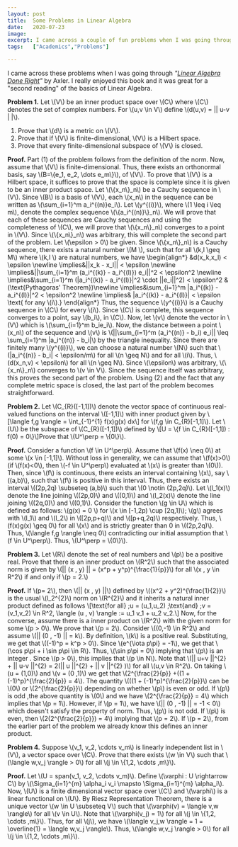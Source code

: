 ```yaml
---
layout: post
title:  Some Problems in Linear Algebra
date:   2020-07-23
image:  
excerpt: I came across a couple of fun problems when I was going through <i>"<a href = "https://link.springer.com/book/10.1007/978-3-319-11080-6">Linear Algebra Done Right</a>"</i> by Axler. I really enjoyed this book and it was great for a "second reading" of the basics of Linear Algebra.
tags:   ["Academics","Problems"]

---
```


I came across these problems when I was going through *"[Linear Algebra Done Right](https://link.springer.com/book/10.1007/978-3-319-11080-6)"* by Axler. I really enjoyed this book and it was great for a "second reading" of the basics of Linear Algebra.

**Problem 1.** Let \\(V\\) be an inner product space over \\(C\\) where \\(C\\) denotes the set of complex numbers. For \\(u,v \in V\\)  define \\(d(u,v) = \|\| u-v \| \|\\).

1. Prove that \\(d\\) is a metric on \\(V\\).
2. Prove that if \\(V\\) is finite-dimensional, \\(V\\) is a Hilbert space.
3. Prove that every finite-dimensional subspace of \\(V\\) is closed.

**Proof.** Part (1) of the problem follows from the definition of the norm. Now, assume that \\(V\\) is finite-dimensional. Thus, there exists an orthonormal  basis, say \\(B=\\{e_1, e_2, \dots e_m\\}\\), of \\(V\\). To prove that \\(V\\)  is a Hilbert space, it suffices to prove that the space is complete  since it is given to be an inner product space. Let \\(\\{x_n\\}\_n\\) be a  Cauchy sequence in \\(V\\). Since \\(B\\) is a basis of \\(V\\), each \\(x_n\\)  in the sequence can be written as \\(\sum\_{i=1}^m a_i^{(n)}e_i\\). Let  \\(y^{(i)}\\), where \\(1 \leq i \leq m\\), denote the complex sequence  \\(\\{a_i^{(n)}\\}\_n\\). We will prove that each of these sequences are  Cauchy sequences and using the completeness of \\(C\\), we will prove that \\(\\{x\_n\\}\_n\\) converges to a point in \\(V\\). Since \\(\\{x\_n\\}\_n\\) was  arbitrary, this will complete the second part of the problem. Let  \\(\epsilon > 0\\) be given. Since \\(\\{x\_n\\}\_n\\) is a Cauchy sequence,  there exists a natural number \\(M \\), such that for all \\(k,l \geq M\\)  where \\(k,l \\) are natural numbers, we have
\begin{align\*}
  &d(x\_k,x\_l) < \epsilon \\newline
  \implies&||x\_k - x\_l|| < \epsilon \\newline
  \implies&||\sum\_{i=1}^m (a\_i^{(k)} - a\_i^{(l)}) e\_i||^2 < \epsilon^2 \\newline
  \implies&\sum\_{i=1}^m (|a\_i^{(k)} - a\_i^{(l)}|^2 \cdot ||e\_i||^2) < \epsilon^2 & (\text{Pythagoras' Theorem})\\newline
  \implies&\sum\_{i=1}^m |a\_i^{(k)} - a\_i^{(l)}|^2 < \epsilon^2 \\newline
  \implies& |a\_i^{(k)} - a\_i^{(l)}| < \epsilon \text{ for any \\(i\\).} 
\end{align\*}
Thus, the sequence \\(y^{(i)}\\) is a Cauchy sequence in \\(C\\) for every \\(i\\). Since \\(C\\) is complete, this sequence converges to a point, say  \\(b\_i\\), in \\(C\\). Now, let \\(v\\) denote the vector in \\(V\\) which is  \\(\sum\_{i=1}^m b\_ie\_i\\). Now, the distance between a point \\(x\_n\\) of  the sequence and \\(v\\) is \\(||\sum\_{i=1}^m (a\_i^{(n)} - b\_i) e\_i|| \leq  \sum\_{i=1}^m |a\_i^{(n)} - b\_i|\\) by the triangle inequality. Since there are finitely many \\(y^{(i)}\\), we can choose a natural number \\(N\\)  such that \\(|a\_i^{(n)} - b\_i| < \epsilon/m\\) for all \\(n \geq N\\) and for all \\(i\\). Thus, \\(d(x\_n,v) < \epsilon\\) for all \\(n \geq N\\).  Since \\(\epsilon\\) was arbitrary, \\(\\{x\_n\\}\_n\\) converges to \\(v \in  V\\). Since the sequence itself was arbitrary, this proves the second  part of the problem. Using (2) and the fact that any complete metric  space is closed, the last part of the problem becomes straightforward.

**Problem 2.** Let \\(C\_{R}([-1,1])\\) denote the vector space of continuous real-valued  functions on the interval \\([-1,1]\\) with inner product given by
\\[\langle f,g \rangle = \int\_{-1}^{1} f(x)g(x) dx\\]
for \\(f,g \in C\_{R}[-1,1]\\). Let \\(U\\) be the subspace of \\(C\_{R}([-1,1])\\) defined by \\[U = \\{f \in C\_{R}([-1,1]) : f(0) = 0\\}\\]Prove that  \\(U^\perp = \\{0\\}\\).

**Proof.** Consider a function  \\(f \in U^\perp\\). Assume that \\(f(x) \neq 0\\) at some \\(x \in [-1,1]\\). Without loss in generality, we can assume that \\(f(x)>0\\) (if  \\(f(x)<0\\), then \\(-f \in U^\perp\\) evaluated at \\(x\\) is greater  than \\(0\\)). Then, since \\(f\\) is continuous, there exists an interval  containing \\(x\\), say \\((a,b)\\), such that \\(f\\) is positive in this  interval. Thus, there exists an interval \\((2p,2q) \subseteq (a,b)\\)  such that \\(0 \notin (2p,2q)\\). Let \\(l\_1(x)\\) denote the line joining  \\((2p,0)\\) and \\((0,1)\\) and \\(l\_2(x)\\) denote the line joining  \\((2q,0)\\) and \\((0,1)\\). Consider the function \\(g \in U\\) which is  defined as follows:
\\(g(x) = 0 \\) for \\(x \in [-1,2p) \cup [2q,1]\\); \\(g\\) agrees with \\(l\_1\\) and \\(l\_2\\) in \\([2p,p+q)\\) and \\([p+q,2q)\\) respectively. Thus, \\(f(x)g(x) \geq 0\\) for all \\(x\\) and is strictly greater than 0 in  \\((2p,2q)\\). Thus, \\(\langle f,g \rangle \neq 0\\) contradicting our  initial assumption that \\(f \in U^\perp\\). Thus, \\(U^\perp = \\{0\\}\\).

**Problem 3.** Let \\(R\\) denote the set of real numbers and \\(p\\) be a positive real.  Prove that there is an inner product on \\(R^2\\) such that the associated norm is given by \\(\|\| (x , y) \|\| = (x^p + y^p)^{\frac{1}{p}}\\) for all  \\(x , y \in R^2\\) if and only if \\(p = 2.\\)

**Proof.** If \\(p= 2\\), then \\(\|\| (x , y) \|\|\\) defined by \\((x^2 +  y^2)^{\frac{1}{2}}\\) is the usual \\(l\_2^{2}\\) norm on \\(R^{2}\\) and it  inherits a natural inner product defined as follows
\\[\text{for all} \;u = (u\_1,u\_2) \;\text{and} \;v = (v\_1,v\_2) \in R^2, \langle (u , v) \rangle := u\_1 v\_1 + u\_2 v\_2.\\]
 Now, for the converse, assume there is a inner product on \\(R^2\\) with the  given norm for some \\(p > 0\\). We prove that \\(p = 2\\).
 Consider  \\((0,-1) \in R^2\\) and assume \\(\|\| (0 , -1) \|\| = k\\). By definition,  \\(k\\) is a positive real. Substituting, we get that \\((-1)^p = k^p >  0\\). Since  \\(e^{\iota p\pi} = -1\\), we get that \\(\cos p\pi + i \sin  p\pi \in R\\). Thus, \\(\sin p\pi = 0\\) implying that \\(p\\) is an integer . Since \\(p > 0\\), this implies that \\(p \in N\\). Note that \\(\|\|  u+v \|\|^{2} + \|\| u-v \|\|^{2} = 2(\|\| u \|\|^{2} + \|\| v \|\|^{2} )\\) for all  \\(u,v \in R^2\\). On taking \\(u = (1,0)\\) and \\(v = (0 ,1)\\) we get that  \\(2^{\frac{2}{p}} +((1 + (-1)^p)^{\frac{2}{p}} = 4\\). The quantity \\(((1 + (-1)^p)^{\frac{2}{p}}\\) can be \\(0\\) or \\(2^{\frac{2}{p}}\\) depending on whether \\(p\\) is even or odd. If \\(p\\) is odd ,the above quantity is \\(0\\) and we have \\(2^{\frac{2}{p}} = 4\\) which implies that \\(p = 1\\). However, if \\(p = 1\\), we have \\(\|\| (0 , -1) \|\| = -1 < 0\\) which  doesn't satisfy the property of norm. Thus, \\(p\\) is not odd. If \\(p\\)  is even, then \\(2(2^{\frac{2}{p}}) = 4\\) implying that \\(p = 2\\). If  \\(p = 2\\), from the earlier part of the problem we already know this  defines an inner product.

**Problem 4.** Suppose  \\(v\_1, v\_2, \cdots v\_m\\) is linearly independent list in \\(V\\), a vector space over \\(C\\). Prove that there exists \\(w \in V\\) such that  \\(\langle w,v\_j \rangle > 0\\) for all \\(j \in \\{1,2, \cdots ,m\\}\\).

**Proof.** Let \\(U = span(v\_1, v\_2, \cdots v\_m)\\). Define \\(\varphi : U \rightarrow  C\\) by \\(\Sigma\_{i=1}^{m} \alpha\_i v\_i \mapsto \Sigma\_{i=1}^{m}  \alpha\_i\\). Now, \\(U\\) is a finite dimensional vector space over \\(C\\)  and \\(\varphi\\) is a linear functional on \\(U\\). By Riesz Representation Theorem, there is a unique vector \\(w \in U \subseteq V\\) such that  \\(\varphi(v) = \langle v,w \rangle\\) for all \\(v \in U\\). Note that  \\(\varphi(v\_j) = 1\\) for all \\(j \in \\{1,2, \cdots ,m\\}\\). Thus, for all \\(j\\), we have \\(\langle v\_j,w \rangle = 1 = \overline{1} = \langle  w,v\_j \rangle\\). Thus, \\(\langle w,v\_j \rangle > 0\\) for all \\(j \in \\{1,2, \cdots ,m\\}\\).